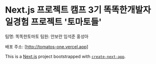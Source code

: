 # Next.js 프로젝트 캠프 3기 똑똑한개발자 일경험 프로젝트 '토마토들'

팀명: 똑똑한토마토
팀원: 안보란 임석준 홍성아

배포 주소: [http://tomatos-one.vercel.app]

This is a [Next.js](https://nextjs.org) project bootstrapped with [`create-next-app`](https://nextjs.org/docs/app/api-reference/cli/create-next-app).

